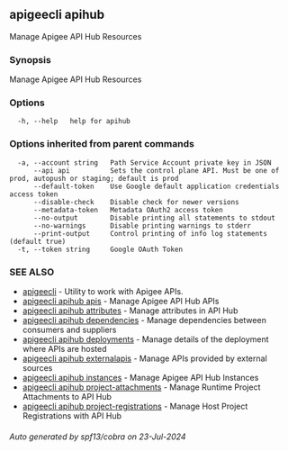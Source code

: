 ## apigeecli apihub

Manage Apigee API Hub Resources

### Synopsis

Manage Apigee API Hub Resources

### Options

```
  -h, --help   help for apihub
```

### Options inherited from parent commands

```
  -a, --account string   Path Service Account private key in JSON
      --api api          Sets the control plane API. Must be one of prod, autopush or staging; default is prod
      --default-token    Use Google default application credentials access token
      --disable-check    Disable check for newer versions
      --metadata-token   Metadata OAuth2 access token
      --no-output        Disable printing all statements to stdout
      --no-warnings      Disable printing warnings to stderr
      --print-output     Control printing of info log statements (default true)
  -t, --token string     Google OAuth Token
```

### SEE ALSO

* [apigeecli](apigeecli.md)	 - Utility to work with Apigee APIs.
* [apigeecli apihub apis](apigeecli_apihub_apis.md)	 - Manage Apigee API Hub APIs
* [apigeecli apihub attributes](apigeecli_apihub_attributes.md)	 - Manage attributes in API Hub
* [apigeecli apihub dependencies](apigeecli_apihub_dependencies.md)	 - Manage dependencies between consumers and suppliers
* [apigeecli apihub deployments](apigeecli_apihub_deployments.md)	 - Manage details of the deployment where APIs are hosted
* [apigeecli apihub externalapis](apigeecli_apihub_externalapis.md)	 - Manage APIs provided by external sources
* [apigeecli apihub instances](apigeecli_apihub_instances.md)	 - Manage Apigee API Hub Instances
* [apigeecli apihub project-attachments](apigeecli_apihub_project-attachments.md)	 - Manage Runtime Project Attachments to API Hub
* [apigeecli apihub project-registrations](apigeecli_apihub_project-registrations.md)	 - Manage Host Project Registrations with API Hub

###### Auto generated by spf13/cobra on 23-Jul-2024
